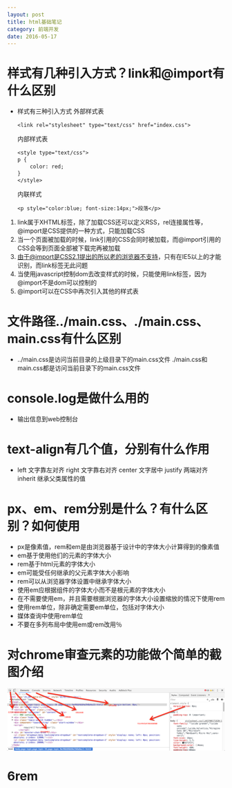 ```yaml
---
layout: post
title: html基础笔记
category: 前端开发
date: 2016-05-17
---
```

# 样式有几种引入方式？link和@import有什么区别
* 样式有三种引入方式
    外部样式表
    ```
    <link rel="stylesheet" type="text/css" href="index.css">
    ```
    内部样式表
    ```
    <style type="text/css">
    p {
        color: red;
    }
    </style>
    ```
    内联样式
    ```
    <p style="color:blue; font-size:14px;">段落</p>
    ```
1. link属于XHTML标签，除了加载CSS还可以定义RSS，rel连接属性等，@import是CSS提供的一种方式，只能加载CSS
2. 当一个页面被加载的时候，link引用的CSS会同时被加载，而@import引用的CSS会等到页面全部被下载完再被加载
3. 由于@import是CSS2.1提出的所以老的浏览器不支持，只有在IE5以上的才能识别，而link标签无此问题
4. 当使用javascript控制dom去改变样式的时候，只能使用link标签，因为@import不是dom可以控制的
5. @import可以在CSS中再次引入其他的样式表
# 文件路径../main.css、./main.css、main.css有什么区别
* ../main.css是访问当前目录的上级目录下的main.css文件
    ./main.css和main.css都是访问当前目录下的main.css文件
# console.log是做什么用的
* 输出信息到web控制台
# text-align有几个值，分别有什么作用
* left  文字靠左对齐
    right   文字靠右对齐
    center  文字居中
    justify 两端对齐
    inherit 继承父类属性的值
# px、em、rem分别是什么？有什么区别？如何使用
* px是像素值，rem和em是由浏览器基于设计中的字体大小计算得到的像素值
* em基于使用他们的元素的字体大小
* rem基于html元素的字体大小
* em可能受任何继承的父元素字体大小影响
* rem可以从浏览器字体设置中继承字体大小
* 使用em应根据组件的字体大小而不是根元素的字体大小
* 在不需要使用em，并且需要根据浏览器的字体大小设置缩放的情况下使用rem
* 使用rem单位，除非确定需要em单位，包括对字体大小
* 媒体查询中使用rem单位
* 不要在多列布局中使用em或rem改用％
# 对chrome审查元素的功能做个简单的截图介绍
![](images/task5shoot.png)
# 6rem

